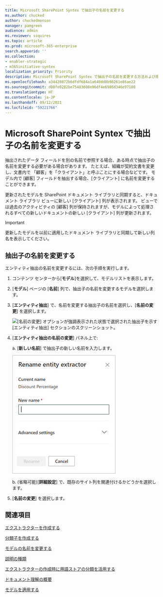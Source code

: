 ```yaml
---
title: Microsoft SharePoint Syntex で抽出子の名前を変更する
ms.author: chucked
author: chuckedmonson
manager: pamgreen
audience: admin
ms.reviewer: ssquires
ms.topic: article
ms.prod: microsoft-365-enterprise
search.appverid: ''
ms.collection:
- enabler-strategic
- m365initiative-syntex
localization_priority: Priority
description: Microsoft SharePoint Syntex で抽出子の名前を変更する方法および理由について説明します。
ms.openlocfilehash: a34420872b6dfdf684a1a640dd8b98261e86ae22
ms.sourcegitcommit: d08fe0282be75483608e96df4e6986d346e97180
ms.translationtype: HT
ms.contentlocale: ja-JP
ms.lasthandoff: 09/12/2021
ms.locfileid: "59221766"
---
```

# <a name="rename-an-extractor-in-microsoft-sharepoint-syntex"></a>Microsoft SharePoint Syntex で抽出子の名前を変更する

抽出されたデータ フィールドを別の名前で参照する場合、ある時点で抽出子の名前を変更する必要がある場合があります。 たとえば、組織が契約文書を変更し、文書内で 「顧客」を「クライアント」と呼ぶことにする場合などです。 モデル内で [顧客] フィールドを抽出する場合、[クライアント] に名前を変更することができます。

更新されたモデルを SharePoint ドキュメント ライブラリと同期すると、ドキュメント ライブラリ ビューに新しい [クライアント] 列が表示されます。 ビューでは過去のアクティビティの [顧客] 列が保持されますが、モデルによって処理されるすべての新しいドキュメントの新しい [クライアント] 列が更新されます。 

> [!IMPORTANT]
>  更新したモデルを以前に適用したドキュメント ライブラリと同期して新しい列名を表示してください。 

## <a name="rename-an-extractor"></a>抽出子の名前を変更する

エンティティ抽出の名前を変更するには、次の手順を実行します。

1. コンテンツ センターから[**モデル**]を選択して、モデルリストを表示します。

2. [**モデル**] ページの [**名前**] 列で、抽出子の名前を変更するモデルを選択します。

3. [**エンティティ抽出**] で、名前を変更する抽出子の名前を選択し、[**名前の変更**] を選択します。</br>

    ![[名前の変更] オプションが強調表示された状態で選択された抽出子を示す [エンティティ抽出] セクションのスクリーンショット。](../media/content-understanding/entity-extractor-rename.png) </br>

4. [**エンティティ抽出の名前の変更**] パネル上で: 

   a. [**新しい名前**] で抽出子の新しい名前を入力します。</br>

    ![[エンティティ抽出] パネルを示すスクリーンショット。](../media/content-understanding/rename-entity-extractor-panel.png) </br>

   b. (省略可能)[**詳細設定**] で、既存のサイト列を関連付けるかどうかを選択します。

5. [**名前の変更**] を選択します。

## <a name="see-also"></a>関連項目
[エクストラクターを作成する](create-an-extractor.md)

[分類子を作成する](create-a-classifier.md)

[モデルの名前を変更する](rename-a-model.md)

[説明の種類](explanation-types-overview.md)

[エクストラクターの作成時に用語ストアの分類を活用する](leverage-term-store-taxonomy.md)

[ドキュメント理解の概要](document-understanding-overview.md)

[モデルを適用する](apply-a-model.md) 
